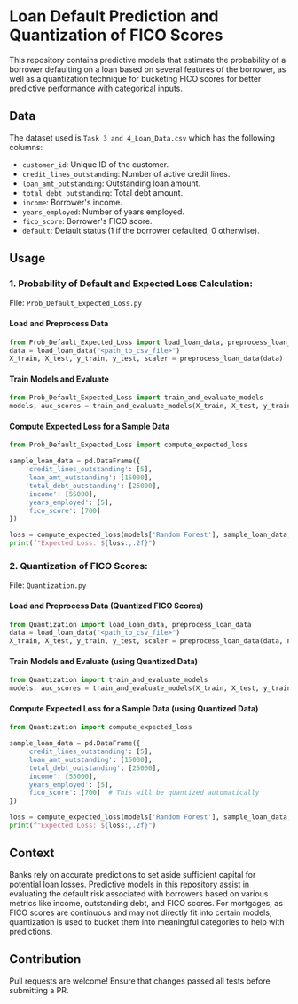 # Loan Default Prediction and Quantization of FICO Scores

This repository contains predictive models that estimate the probability of a borrower defaulting on a loan based on several features of the borrower, as well as a quantization technique for bucketing FICO scores for better predictive performance with categorical inputs.

## Data

The dataset used is `Task 3 and 4_Loan_Data.csv` which has the following columns:

- `customer_id`: Unique ID of the customer.
- `credit_lines_outstanding`: Number of active credit lines.
- `loan_amt_outstanding`: Outstanding loan amount.
- `total_debt_outstanding`: Total debt amount.
- `income`: Borrower's income.
- `years_employed`: Number of years employed.
- `fico_score`: Borrower's FICO score.
- `default`: Default status (1 if the borrower defaulted, 0 otherwise).

## Usage

### 1. Probability of Default and Expected Loss Calculation:

File: `Prob_Default_Expected_Loss.py`

#### Load and Preprocess Data

```python
from Prob_Default_Expected_Loss import load_loan_data, preprocess_loan_data
data = load_loan_data("<path_to_csv_file>")
X_train, X_test, y_train, y_test, scaler = preprocess_loan_data(data)
```

#### Train Models and Evaluate

```python
from Prob_Default_Expected_Loss import train_and_evaluate_models
models, auc_scores = train_and_evaluate_models(X_train, X_test, y_train, y_test)
```

#### Compute Expected Loss for a Sample Data

```python
from Prob_Default_Expected_Loss import compute_expected_loss

sample_loan_data = pd.DataFrame({
    'credit_lines_outstanding': [5],
    'loan_amt_outstanding': [15000],
    'total_debt_outstanding': [25000],
    'income': [55000],
    'years_employed': [5],
    'fico_score': [700]
})

loss = compute_expected_loss(models['Random Forest'], sample_loan_data, scaler)
print(f"Expected Loss: ${loss:,.2f}")
```

### 2. Quantization of FICO Scores:

File: `Quantization.py`

#### Load and Preprocess Data (Quantized FICO Scores)

```python
from Quantization import load_loan_data, preprocess_loan_data
data = load_loan_data("<path_to_csv_file>")
X_train, X_test, y_train, y_test, scaler = preprocess_loan_data(data, n_buckets=10)
```

#### Train Models and Evaluate (using Quantized Data)

```python
from Quantization import train_and_evaluate_models
models, auc_scores = train_and_evaluate_models(X_train, X_test, y_train, y_test)
```

#### Compute Expected Loss for a Sample Data (using Quantized Data)

```python
from Quantization import compute_expected_loss

sample_loan_data = pd.DataFrame({
    'credit_lines_outstanding': [5],
    'loan_amt_outstanding': [15000],
    'total_debt_outstanding': [25000],
    'income': [55000],
    'years_employed': [5],
    'fico_score': [700]  # This will be quantized automatically
})

loss = compute_expected_loss(models['Random Forest'], sample_loan_data, scaler)
print(f"Expected Loss: ${loss:,.2f}")
```

## Context

Banks rely on accurate predictions to set aside sufficient capital for potential loan losses. Predictive models in this repository assist in evaluating the default risk associated with borrowers based on various metrics like income, outstanding debt, and FICO scores. For mortgages, as FICO scores are continuous and may not directly fit into certain models, quantization is used to bucket them into meaningful categories to help with predictions.

## Contribution

Pull requests are welcome! Ensure that changes passed all tests before submitting a PR.

